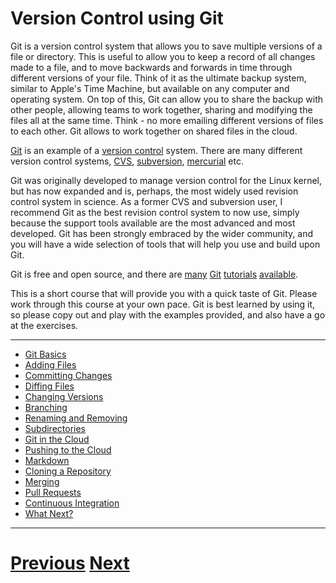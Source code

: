 ---
---

# Version Control using Git

Git is a version control system that allows you to save multiple versions
of a file or directory. This is useful to allow you to keep a record of 
all changes made to a file, and to move backwards and forwards in time
through different versions of your file. Think of it as the ultimate backup
system, similar to Apple's Time Machine, but available on any computer
and operating system. On top of this, Git can allow you to share the backup
with other people, allowing teams to work together, sharing and modifying
the files all at the same time. Think - no more emailing different versions
of files to each other. Git allows to work together on shared files 
in the cloud.

[Git](https://en.wikipedia.org/wiki/Git_(software)) 
is an example of a [version control](https://en.wikipedia.org/wiki/Version_control) 
system. There are many different
version control systems, [CVS](https://en.wikipedia.org/wiki/Concurrent_Versions_System), 
[subversion](https://en.wikipedia.org/wiki/Apache_Subversion), 
[mercurial](https://en.wikipedia.org/wiki/Mercurial) etc.

Git was originally developed to manage version control for the Linux kernel,
but has now expanded and is, perhaps, the most widely used revision control
system in science. As a former CVS and subversion user, I recommend Git as
the best revision control system to now use, simply because the support tools
available are the most advanced and most developed. Git has been strongly
embraced by the wider community, and you will have a wide selection of tools
that will help you use and build upon Git.

Git is free and open source, and there are 
[many](http://git-scm.com/docs/gittutorial)
[Git](https://try.github.io/levels/1/challenges/1)
[tutorials](http://rogerdudler.github.io/git-guide/)
[available](http://www.vogella.com/tutorials/Git/article.html).

This is a short course that will provide you with a quick taste of Git. 
Please work through this course at your own pace. Git is best learned by using it, 
so please copy out and play with the examples provided, and also have a go at the exercises.

***

* [Git Basics](../basics)
* [Adding Files](../adding)
* [Committing Changes](../committing)
* [Diffing Files](../diffing)
* [Changing Versions](../versions)
* [Branching](../branching)
* [Renaming and Removing](../renaming)
* [Subdirectories](../subdirs)
* [Git in the Cloud](../github)
* [Pushing to the Cloud](../push)
* [Markdown](../markdown)
* [Cloning a Repository](../cloning)
* [Merging](../merging)
* [Pull Requests](../pull)
* [Continuous Integration](../ci)
* [What Next?](../whatnext)

***

# [Previous](../../) [Next](../basics) 
